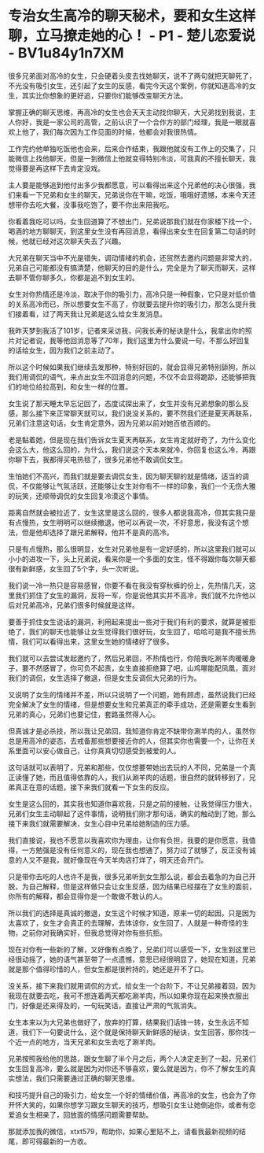 # 专治女生高冷的聊天秘术，要和女生这样聊，立马撩走她的心！ - P1 - 楚儿恋爱说 - BV1u84y1n7XM

很多兄弟面对高冷的女生，只会硬着头皮去找她聊天，说不了两句就把天聊死了，不光没有吸引女生，还引起了女生的反感，看完今天这个案例，你就知道高冷的女生，其实比你想象的更好追，只要你们能够改变聊天方法。

掌握正确的聊天思维，再高冷的女生也会天天主动找你聊天，大兄弟找到我说，主人你好，我是一家公司的高管，之前认识了一个合作方的部门经理，我是一眼就喜欢上他了，我们每次因为工作见面的时候，他都会对我很热情。

工作完约他单独吃饭他也会来，后来合作结束，我跟他就没有工作上的交集了，只能微信上找他聊天，但是一到微信上他就变得特别冷淡，可我真的不擅长聊天，我觉得要是再这样下去肯定没戏。

主人要是能够追到他付出多少我都愿意，可以看得出来这个兄弟他的决心很强，我们来看一下兄弟和女生的聊天，兄弟说你在干嘛，吃饭，哦哦好遗憾，本来今天还想带你去吃大餐，没事我吃饱了，要不你出来陪我吃。

你看着我吃可以吗，女生回道算了不想出门，兄弟说那我们就在你家楼下找一个，喝酒的地方聊聊天，到这里女生没有再回消息，看得出来女生在回复第二句话的时候，他就已经对这次聊天失去了兴趣。

大兄弟在聊天当中不光是错失，调动情绪的机会，还贸然去邀约问题是非常大的，兄弟自己可能都没有搞清楚，他聊天的目的是什么，完全是为了聊天而聊天，这样去聊不管你聊多久，你都是追不到女生的。

女生对你热情还是冷淡，取决于你的吸引力，高冷只是一种假象，它只是对低价值的关系高冷而已，所以想要女生不高了，你就要去提升你的吸引力，那怎么提升我们接着看，过了两天我让兄弟是这么给女生发消息。

我昨天梦到我活了101岁，记者来采访我，问我长寿的秘诀是什么，我拿出你的照片对记者说，我等他回消息等了70年，我们这里为什么要说一句，不那么好回复的话给女生，因为我们之前主动了。

所以这个时候如果我们继续去发那种，特别好回的，就会显得兄弟特别舔狗，所以我们用调侃的语气，来点出女生不回消息的问题，不仅不会显得跪舔，还能够把我们的地位给拉高到，和女生一样的位置。

女生说了那天睡太早忘记回了，态度试探出来了，女生并没有兄弟想象的那么反感，那么接下来正常聊天就可以，我们说没关系的，要不然我们还是夏天再联系，兄弟们注意这句话，女生肯定意外，因为兄弟以前对她百依百顺的。

老是黏着她，但是现在我们告诉女生夏天再联系，女生肯定就好奇了，为什么变化会这么大，他这么回的，为什么，我们说这个天本来就冷，你回复也这么冷，再跟你聊下去，我都得买电热毯了，很多兄弟他不敢调侃女生。

生怕她们不高兴，而我们就是要去调侃女生，因为聊天聊的就是情绪，适当的调侃，不仅能够让气氛活跃，还能够让女生对你有不一样的印象，我们一个无伤大雅的玩笑，还顺带调侃的女生回复冷漠这个事情。

距离自然就会被拉近了，女生这里是这么回的，很多人都说我高冷，但其实我只是有点慢热，女生明明可以继续撤退，他可以再说一次，不好意思，我没有这个想法，但是他却选择了跟兄弟解释，他并不是真的高冷。

只是有点慢热，那么很明显，女生对兄弟他是有一定好感的，所以这里我们就可以小小的进攻一下，头上兄弟说，看来你是一个多面的女生，怪不得跟你每次聊天都很有新鲜感，女生回了5个字，头一次听说。

我们说一冷一热只是容易感冒，你要不看在我没有穿秋裤的份上，先热情几天，这里我们抓住了女生的漏洞，反将一军，你是说他其实并不高冷，我们就不允许他以后对兄弟高冷，兄弟们很多时候就是这样。

要善于抓住女生说话的漏洞，利用起来提出一些对于我们有利的要求，就算是被拒绝了，我们的聊天也能够让女生觉得我们很好玩，女生回了，哈哈可是我不擅长热情，我们可以看得出来，这里女生她的情绪好了很多。

我们就可以去尝试发起邀约了，然后兄弟回，不热情也行，你陪我吃涮羊肉暖暖身子，要不然感冒了，你可负不起责，女生直接拒绝算了吧，山鸡哪能配凤凰，面对我们的调侃，女生选择了撤退，但是女生反调侃大兄弟的行为。

又说明了女生的情绪并不差，所以只说明了一个问题，她有顾虑，虽然说我们已经完全解决了女生的情绪，但是想要女生和兄弟真正的牵手成功，还是需要女生看到兄弟的真心，兄弟们也要记住，套路虽然得人心。

但真诚才是必杀技，所以我让兄弟回，我知道你肯定不缺带你涮羊肉的人，虽然你总是用高冷的姿态，去戒备那些想要接近你的人，但其实你也需要一个，让你在关系里面可以安心做自己，让你真真切切感受到被爱的人。

这句话就可以表明了，兄弟和那些，仅仅想要带她出去玩的人不同，兄弟是一个真正读懂了她，而且值得依靠的人，我们从涮羊肉的话题，很自然的就转移到了，兄弟真正在意的话题，接下来我们就看一下女生的反应。

女生是这么回的，其实我也知道你喜欢我，只是之前的接触，让我觉得压力很大，兄弟们女生主动聊起了这件事情，说明我们刚才那句话，确实的触动到了她，那么接下来我们就需要解决，女生心目中兄弟给她制造的压力感。

我们直接说，我也不愿意以我喜欢你为理由，让你有负担，我要的是你愿意，我值得，一方勉强是没有任何意义的，现在我也想通了，努力过了就够了，反正没有诚意的人又不是我，就好像现在今天羊肉店打烊了，明天还会开门。

只是带你去吃的人也许不是我，很多兄弟听到女生那么说，都会去着急的为自己开脱，为自己解释，但是这样做只会让女生反感，因为结果已经摆在了女生的面前，你所有的解释，都会显得你是一个敢做不敢认的人。

所以我们的选择是真诚的撤退，女生这个时候才知道，原来一切的起因，只是因为太喜欢了，女生才会真正的去理解，去体谅你，女生回了，人就是一种奇怪的生物，之前你对我确实好，但我总觉得对你有些抗拒。

现在对你有一些新的了解，又好像有点晚了，兄弟们可以感受一下，女生到这里已经很动摇了，她的语气甚至带了一点遗憾，意思已经很明显了，她现在知道，兄弟就是那个值得珍惜的人，但女生都是很矜持的，她还是开不了口。

没关系，接下来我们就用调侃的方式，给女生一个台阶下，不让兄弟接着回，因为我现在就要去吃，我可不想连着两天都吃涮羊肉，所以如果你现在起来换衣服出门，好像是还来得及的，一句玩笑话，直接让严肃的气氛消失。

女生本来以为大兄弟也做好了，放弃的打算，结果我们话锋一转，女生永远不知道，我们下一句要说什么，这个就是保持聊天新鲜感的秘诀，女生回答，那你找一个近一点的地方，当天兄弟和女生去吃了涮羊肉。

兄弟按照我给他的思路，跟女生聊了半个月之后，两个人决定走到了一起，兄弟们女生回复高冷，要么就是因为对你还不够喜欢，要么就是因为，你不了解女生的真实想法，我们只需要通过正确的聊天思维。

和技巧提升自己的吸引力，给女生一个好的情绪价值，再高冷的女生，也会为了你开怀大笑的，如果你想学习跟女生聊天的技巧，想吸引女生让她倒追你，或者有恋爱追女生相亲了，回放面的情感问题需要帮助。

那就添加我的微信，xtxt579，帮助你，如果心里贴不上，请看我最新视频的结尾，即可得最新的一方收。